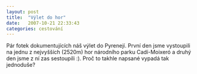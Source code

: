 ```yaml
---
layout: post
title:  "Výlet do hor"
date:   2007-10-21 22:33:43
categories: cestování
---
```


Pár fotek dokumentujících náš výlet do Pyrenejí. První den jsme vystoupili  na jednu z nejvyšších (2520m) hor národního parku Cadí-Moixeró a druhý den jsme z ní zas sestoupili :). Proč to takhle napsané vypadá tak jednoduše?
